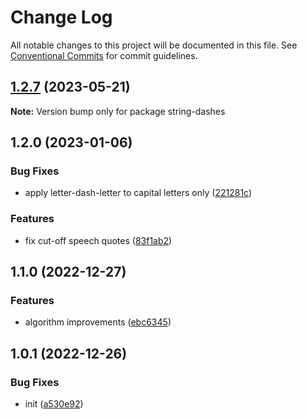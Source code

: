 # Change Log

All notable changes to this project will be documented in this file.
See [Conventional Commits](https://conventionalcommits.org) for commit guidelines.

## [1.2.7](https://github.com/codsen/codsen/compare/string-dashes@1.2.6...string-dashes@1.2.7) (2023-05-21)

**Note:** Version bump only for package string-dashes

## 1.2.0 (2023-01-06)

### Bug Fixes

- apply letter-dash-letter to capital letters only ([221281c](https://github.com/codsen/codsen/commit/221281cc5d3b89e9ee56cc830bc138b6d5f7fbba))

### Features

- fix cut-off speech quotes ([83f1ab2](https://github.com/codsen/codsen/commit/83f1ab248642bbdf969f22c90c4640ffd6d7aa74))

## 1.1.0 (2022-12-27)

### Features

- algorithm improvements ([ebc6345](https://github.com/codsen/codsen/commit/ebc6345451427344e25cbdd8e4e28e5ab2b7dec0))

## 1.0.1 (2022-12-26)

### Bug Fixes

- init ([a530e92](https://github.com/codsen/codsen/commit/a530e92d886a1ed1688022da5d57245b7a0ef90b))
